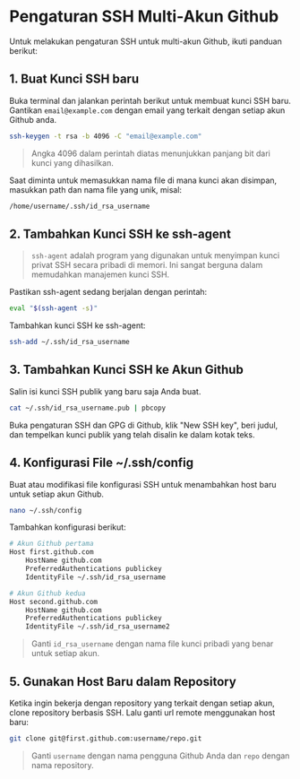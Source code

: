 # Pengaturan SSH Multi-Akun Github

Untuk melakukan pengaturan SSH untuk multi-akun Github, ikuti panduan berikut:

## 1. Buat Kunci SSH baru

Buka terminal dan jalankan perintah berikut untuk membuat kunci SSH baru. Gantikan `email@example.com` dengan email yang terkait dengan setiap akun Github anda.

```sh
ssh-keygen -t rsa -b 4096 -C "email@example.com"
```

> Angka 4096 dalam perintah diatas menunjukkan panjang bit dari kunci yang dihasilkan.

Saat diminta untuk memasukkan nama file di mana kunci akan disimpan, masukkan path dan nama file yang unik, misal:

```sh
/home/username/.ssh/id_rsa_username
```

## 2. Tambahkan Kunci SSH ke ssh-agent

> `ssh-agent` adalah program yang digunakan untuk menyimpan kunci privat SSH secara pribadi di memori.  Ini sangat berguna dalam memudahkan manajemen kunci SSH.

Pastikan ssh-agent sedang berjalan dengan perintah:

```sh
eval "$(ssh-agent -s)"
```

Tambahkan kunci SSH ke ssh-agent:

```sh
ssh-add ~/.ssh/id_rsa_username
```

## 3. Tambahkan Kunci SSH ke Akun Github

Salin isi kunci SSH publik yang baru saja Anda buat.

```sh
cat ~/.ssh/id_rsa_username.pub | pbcopy
```

Buka pengaturan SSH dan GPG di Github, klik "New SSH key", beri judul, dan tempelkan kunci publik yang telah disalin ke dalam kotak teks.

## 4. Konfigurasi File ~/.ssh/config

Buat atau modifikasi file konfigurasi SSH untuk menambahkan host baru untuk setiap akun Github.

```sh
nano ~/.ssh/config
```

Tambahkan konfigurasi berikut:

```sh
# Akun Github pertama
Host first.github.com
    HostName github.com
    PreferredAuthentications publickey
    IdentityFile ~/.ssh/id_rsa_username

# Akun Github kedua
Host second.github.com
    HostName github.com
    PreferredAuthentications publickey
    IdentityFile ~/.ssh/id_rsa_username2
```

> Ganti `id_rsa_username` dengan nama file kunci pribadi yang benar untuk setiap akun.


## 5. Gunakan Host Baru dalam Repository

Ketika ingin bekerja dengan repository yang terkait dengan setiap akun, clone repository berbasis SSH. Lalu ganti url remote menggunakan host baru:

```sh
git clone git@first.github.com:username/repo.git
```

> Ganti `username` dengan nama pengguna Github Anda dan `repo` dengan nama repository.